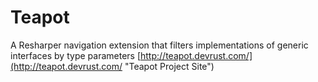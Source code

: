 # Teapot
A Resharper navigation extension that filters implementations of generic interfaces by type parameters
[http://teapot.devrust.com/](http://teapot.devrust.com/ "Teapot Project Site")
